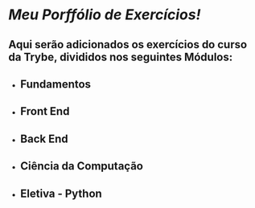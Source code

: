 # _Meu Porffólio de Exercícios!_

## Aqui serão adicionados os exercícios do curso da Trybe, divididos nos seguintes Módulos:

* ## Fundamentos  
* ## Front End  
* ## Back End  
* ## Ciência da Computação
* ## Eletiva - Python
